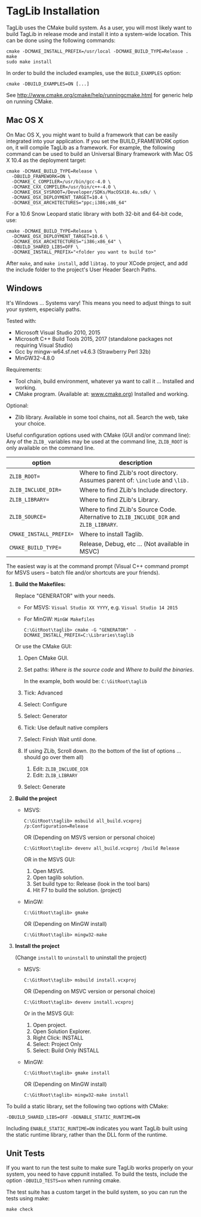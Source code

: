 TagLib Installation
===================

TagLib uses the CMake build system. As a user, you will most likely want to
build TagLib in release mode and install it into a system-wide location.
This can be done using the following commands:

    cmake -DCMAKE_INSTALL_PREFIX=/usr/local -DCMAKE_BUILD_TYPE=Release .
    make
    sudo make install

In order to build the included examples, use the `BUILD_EXAMPLES` option:

    cmake -DBUILD_EXAMPLES=ON [...]

See http://www.cmake.org/cmake/help/runningcmake.html for generic help on
running CMake.

Mac OS X
--------

On Mac OS X, you might want to build a framework that can be easily integrated
into your application. If you set the BUILD_FRAMEWORK option on, it will compile
TagLib as a framework. For example, the following command can be used to build
an Universal Binary framework with Mac OS X 10.4 as the deployment target:

    cmake -DCMAKE_BUILD_TYPE=Release \
      -DBUILD_FRAMEWORK=ON \
      -DCMAKE_C_COMPILER=/usr/bin/gcc-4.0 \
      -DCMAKE_CXX_COMPILER=/usr/bin/c++-4.0 \
      -DCMAKE_OSX_SYSROOT=/Developer/SDKs/MacOSX10.4u.sdk/ \
      -DCMAKE_OSX_DEPLOYMENT_TARGET=10.4 \
      -DCMAKE_OSX_ARCHITECTURES="ppc;i386;x86_64"

For a 10.6 Snow Leopard static library with both 32-bit and 64-bit code, use:

    cmake -DCMAKE_BUILD_TYPE=Release \
      -DCMAKE_OSX_DEPLOYMENT_TARGET=10.6 \
      -DCMAKE_OSX_ARCHITECTURES="i386;x86_64" \
      -DBUILD_SHARED_LIBS=OFF \
      -DCMAKE_INSTALL_PREFIX="<folder you want to build to>"

After `make`, and `make install`, add `libtag.` to your XCode project, and add
the include folder to the project's User Header Search Paths.

Windows
-------

It's Windows ... Systems vary!
This means you need to adjust things to suit your system, especially paths.

Tested with:
* Microsoft Visual Studio 2010, 2015
* Microsoft C++ Build Tools 2015, 2017 (standalone packages not requiring Visual Studio)
* Gcc by mingw-w64.sf.net v4.6.3 (Strawberry Perl 32b)
* MinGW32-4.8.0

Requirements:
* Tool chain, build environment, whatever ya want to call it ...
     Installed and working.
* CMake program. (Available at: www.cmake.org)
     Installed and working.

Optional:
*  Zlib library.
     Available in some tool chains, not all.
     Search the web, take your choice.

Useful configuration options used with CMake (GUI and/or command line):
  Any of the `ZLIB_` variables may be used at the command line, `ZLIB_ROOT` is only
  available on the command line.
  
  | option               | description |
   ---------------------| ------------|
  `ZLIB_ROOT=`         | Where to find ZLib's root directory. Assumes parent of: `\include` and `\lib.`|
   `ZLIB_INCLUDE_DIR=`  | Where to find ZLib's Include directory.|
   `ZLIB_LIBRARY=`      | Where to find ZLib's Library.
   `ZLIB_SOURCE=`       | Where to find ZLib's Source Code. Alternative to `ZLIB_INCLUDE_DIR` and `ZLIB_LIBRARY`.
   `CMAKE_INSTALL_PREFIX=` | Where to install Taglib. |
   `CMAKE_BUILD_TYPE=`  | Release, Debug, etc ... (Not available in MSVC) |

The easiest way is at the command prompt (Visual C++ command prompt for MSVS users – batch file and/or shortcuts are your friends).

1.  **Build the Makefiles:**

    Replace "GENERATOR" with your needs.
    * For MSVS: `Visual Studio XX YYYY`, e.g. `Visual Studio 14 2015`
    * For MinGW: `MinGW Makefiles`
       
          C:\GitRoot\taglib> cmake -G "GENERATOR"  -DCMAKE_INSTALL_PREFIX=C:\Libraries\taglib

    Or use the CMake GUI:
    1. Open CMake GUI.
    2. Set paths: *Where is the source code* and *Where to build the binaries*.

       In the example, both would be: `C:\GitRoot\taglib`
    3. Tick: Advanced
    4. Select: Configure
    5. Select: Generator
    6. Tick: Use default native compilers
    7. Select: Finish
      Wait until done.
    8. If using ZLib, Scroll down.
    (to the bottom of the list of options ... should go over them all)
       1. Edit: `ZLIB_INCLUDE_DIR`
       2. Edit: `ZLIB_LIBRARY`
    9. Select: Generate

2.  **Build the project**
    * MSVS:

          C:\GitRoot\taglib> msbuild all_build.vcxproj /p:Configuration=Release
      OR (Depending on MSVS version or personal choice)

          C:\GitRoot\taglib> devenv all_build.vcxproj /build Release
      OR in the MSVS GUI:
      1. Open MSVS.
      2. Open taglib solution.
      3. Set build type to: Release (look in the tool bars)
      2. Hit F7 to build the solution. (project)
    * MinGW:

          C:\GitRoot\taglib> gmake

      OR (Depending on MinGW install)
      
          C:\GitRoot\taglib> mingw32-make



3.  **Install the project**
  
    (Change `install` to `uninstall` to uninstall the project)
    * MSVS:

          C:\GitRoot\taglib> msbuild install.vcxproj
      OR (Depending on MSVC version or personal choice)

          C:\GitRoot\taglib> devenv install.vcxproj
      
      Or in the MSVS GUI:
        1. Open project.
        2. Open Solution Explorer.
        3. Right Click: INSTALL
        4. Select: Project Only
        5. Select: Build Only INSTALL
    * MinGW:

          C:\GitRoot\taglib> gmake install
      OR (Depending on MinGW install)
          
          C:\GitRoot\taglib> mingw32-make install


To build a static library, set the following two options with CMake:

    -DBUILD_SHARED_LIBS=OFF -DENABLE_STATIC_RUNTIME=ON

Including `ENABLE_STATIC_RUNTIME=ON` indicates you want TagLib built using the
static runtime library, rather than the DLL form of the runtime.

Unit Tests
----------

If you want to run the test suite to make sure TagLib works properly on your
system, you need to have cppunit installed. To build the tests, include
the option `-DBUILD_TESTS=on` when running cmake.

The test suite has a custom target in the build system, so you can run
the tests using make:

    make check
